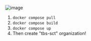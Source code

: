 ![image](https://github.com/user-attachments/assets/8ddb1283-6924-44dc-a73c-41347fc5b7c3)


1. `docker compose pull`
1. `docker compose build`
1. `docker compose up`
1.  Then create "tbs-sct" organization!
